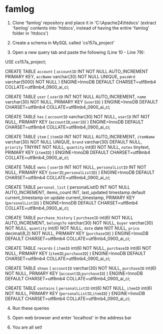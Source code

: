 # famlog

1. Clone 'famlog' repository and place it in 'C:\Apache24\htdocs'
    (extract 'famlog' contents into 'htdocs', instead of having the entire 'famlog' folder in 'htdocs')
    
2. Create a schema in MySQL called 'cs157a_project'

3. Open a new query tab and paste the following (Line 10 - Line 79): 

USE cs157a_project;

CREATE TABLE `account` (
  `accountID` INT NOT NULL AUTO_INCREMENT PRIMARY KEY,
  `accName` varchar(30) NOT NULL UNIQUE,
  `passWrd` varchar(5000) NOT NULL
) ENGINE=InnoDB DEFAULT CHARSET=utf8mb4 COLLATE=utf8mb4_0900_ai_ci;

CREATE TABLE `user` (
  `userID` INT NOT NULL AUTO_INCREMENT,
  `name` varchar(30) NOT NULL,
  PRIMARY KEY (`userID`)
) ENGINE=InnoDB DEFAULT CHARSET=utf8mb4 COLLATE=utf8mb4_0900_ai_ci;

CREATE TABLE `has` (
  `accountID` varchar(30) NOT NULL,
  `userID` INT NOT NULL,
  PRIMARY KEY (`accountID`,`userID`)
) ENGINE=InnoDB DEFAULT CHARSET=utf8mb4 COLLATE=utf8mb4_0900_ai_ci;

CREATE TABLE `item` (
  `itemID` INT NOT NULL AUTO_INCREMENT,
  `itemName` varchar(30) NOT NULL UNIQUE,
  `brand` varchar(30) DEFAULT NULL,
  `priority` TINYINT NOT NULL,
  `quantity` int(6) NOT NULL,
  `notes` tinytext,
  PRIMARY KEY (`itemID`)
) ENGINE=InnoDB DEFAULT CHARSET=utf8mb4 COLLATE=utf8mb4_0900_ai_ci;

CREATE TABLE `owns` (
  `userID` INT NOT NULL,
  `personalListID` INT NOT NULL,
  PRIMARY KEY (`userID`,`personalListID`)
) ENGINE=InnoDB DEFAULT CHARSET=utf8mb4 COLLATE=utf8mb4_0900_ai_ci;

CREATE TABLE `personal_list` (
  personalListID INT NOT NULL AUTO_INCREMENT,
  items_count INT,
  last_updated timestamp default current_timestamp on update current_timestamp,
  PRIMARY KEY (`personalListID`)
) ENGINE=InnoDB DEFAULT CHARSET=utf8mb4 COLLATE=utf8mb4_0900_ai_ci;

CREATE TABLE `purchase_history` (
  `purchaseID` int(6) NOT NULL AUTO_INCREMENT,
  `belongsTo` varchar(30) NOT NULL,
  `buyer` varchar(30) NOT NULL,
  `quantity` int(6) NOT NULL,
  `date` date NOT NULL,
  `price` decimal(8,2) NOT NULL,
  PRIMARY KEY (`purchaseID`)
) ENGINE=InnoDB DEFAULT CHARSET=utf8mb4 COLLATE=utf8mb4_0900_ai_ci;

CREATE TABLE `records` (
  `itemID` int(6) NOT NULL,
  `purchaseID` int(6) NOT NULL,
  PRIMARY KEY (`itemID`,`purchaseID`)
) ENGINE=InnoDB DEFAULT CHARSET=utf8mb4 COLLATE=utf8mb4_0900_ai_ci;

CREATE TABLE `shows` (
  `accountID` varchar(30) NOT NULL,
  `purchaseID` int(6) NOT NULL,
  PRIMARY KEY (`accountID`,`purchaseID`)
) ENGINE=InnoDB DEFAULT CHARSET=utf8mb4 COLLATE=utf8mb4_0900_ai_ci;

CREATE TABLE `contains` (
  `personalListID` int(6) NOT NULL,
  `itemID` int(6) NOT NULL,
  PRIMARY KEY (`personalListID`,`itemID`)
) ENGINE=InnoDB DEFAULT CHARSET=utf8mb4 COLLATE=utf8mb4_0900_ai_ci;

4. Run these queries

5. Open web browser and enter 'localhost' in the address bar

6. You are all set!
